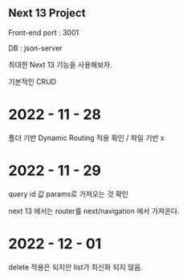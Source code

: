 ## Next 13 Project

Front-end port : 3001

DB : json-server

최대한 Next 13 기능을 사용해보자.

기본적인 CRUD

# 2022 - 11 - 28

폴더 기반 Dynamic Routing 적용 확인 / 파일 기반 x

# 2022 - 11 - 29

query id 값 params로 가져오는 것 확인

next 13 에서는 router를 next/navigation 에서 가져온다.

# 2022 - 12 - 01

delete 적용은 되지만 list가 최신화 되지 않음.

<!-- First, run the development server:

```bash
npm run dev
# or
yarn dev
```

Open [http://localhost:3000](http://localhost:3000) with your browser to see the result.

You can start editing the page by modifying `pages/index.tsx`. The page auto-updates as you edit the file.

[API routes](https://nextjs.org/docs/api-routes/introduction) can be accessed on [http://localhost:3000/api/hello](http://localhost:3000/api/hello). This endpoint can be edited in `pages/api/hello.ts`.

The `pages/api` directory is mapped to `/api/*`. Files in this directory are treated as [API routes](https://nextjs.org/docs/api-routes/introduction) instead of React pages.

## Learn More

To learn more about Next.js, take a look at the following resources:

- [Next.js Documentation](https://nextjs.org/docs) - learn about Next.js features and API.
- [Learn Next.js](https://nextjs.org/learn) - an interactive Next.js tutorial.

You can check out [the Next.js GitHub repository](https://github.com/vercel/next.js/) - your feedback and contributions are welcome!

## Deploy on Vercel

The easiest way to deploy your Next.js app is to use the [Vercel Platform](https://vercel.com/new?utm_medium=default-template&filter=next.js&utm_source=create-next-app&utm_campaign=create-next-app-readme) from the creators of Next.js.

Check out our [Next.js deployment documentation](https://nextjs.org/docs/deployment) for more details. -->
